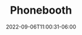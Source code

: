 ---
title: "Phonebooth"
date: 2022-09-06T11:00:31-06:00
tags: ["urban_scenery", "canada", "alberta", "calgary", "kensington", "red"]
location: "Kensington, Calgary"
imageUrl: "https://files.yfxu.net/DSCF4002_a80c6d149ad8820cc2e92632760e3022.jpg"
width: 4310
height: 2870
---